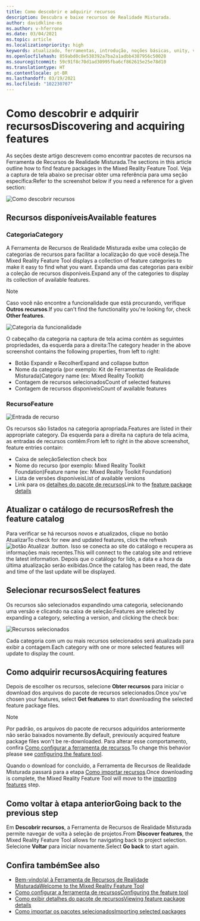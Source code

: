 ```yaml
---
title: Como descobrir e adquirir recursos
description: Descubra e baixe recursos de Realidade Misturada.
author: davidkline-ms
ms.author: v-hferrone
ms.date: 03/04/2021
ms.topic: article
ms.localizationpriority: high
keywords: atualizado, ferramentas, introdução, noções básicas, unity, visual studio, kit de ferramentas, headset de realidade misturada, headset do windows mixed reality, headset de realidade virtual, instalação, Windows, HoloLens, emulador, unreal, openxr
ms.openlocfilehash: 859abd0c8e538392a7ba2a1adbb4387956c50028
ms.sourcegitcommit: 59c91f8c70d1ad30995fba6cf862615e25e78d10
ms.translationtype: HT
ms.contentlocale: pt-BR
ms.lasthandoff: 03/19/2021
ms.locfileid: "102230707"
---
```

# <a name="discovering-and-acquiring-features"></a><span data-ttu-id="724d2-104">Como descobrir e adquirir recursos</span><span class="sxs-lookup"><span data-stu-id="724d2-104">Discovering and acquiring features</span></span>

<span data-ttu-id="724d2-105">As seções deste artigo descrevem como encontrar pacotes de recursos na Ferramenta de Recursos de Realidade Misturada.</span><span class="sxs-lookup"><span data-stu-id="724d2-105">The sections in this article outline how to find feature packages in the Mixed Reality Feature Tool.</span></span> <span data-ttu-id="724d2-106">Veja a captura de tela abaixo se precisar obter uma referência para uma seção específica:</span><span class="sxs-lookup"><span data-stu-id="724d2-106">Refer to the screenshot below if you need a reference for a given section:</span></span>

![Como descobrir recursos](images/FeatureToolDiscovery.png)

## <a name="available-features"></a><span data-ttu-id="724d2-108">Recursos disponíveis</span><span class="sxs-lookup"><span data-stu-id="724d2-108">Available features</span></span>

### <a name="category"></a><span data-ttu-id="724d2-109">Categoria</span><span class="sxs-lookup"><span data-stu-id="724d2-109">Category</span></span>

<span data-ttu-id="724d2-110">A Ferramenta de Recursos de Realidade Misturada exibe uma coleção de categorias de recursos para facilitar a localização do que você deseja.</span><span class="sxs-lookup"><span data-stu-id="724d2-110">The Mixed Reality Feature Tool displays a collection of feature categories to make it easy to find what you want.</span></span> <span data-ttu-id="724d2-111">Expanda uma das categorias para exibir a coleção de recursos disponíveis.</span><span class="sxs-lookup"><span data-stu-id="724d2-111">Expand any of the categories to display its collection of available features.</span></span>

> [!NOTE]
> <span data-ttu-id="724d2-112">Caso você não encontre a funcionalidade que está procurando, verifique **Outros recursos**.</span><span class="sxs-lookup"><span data-stu-id="724d2-112">If you can't find the functionality you're looking for, check **Other features**.</span></span>

![Categoria da funcionalidade](images/FeatureCategory.png)

<span data-ttu-id="724d2-114">O cabeçalho da categoria na captura de tela acima contém as seguintes propriedades, da esquerda para a direita:</span><span class="sxs-lookup"><span data-stu-id="724d2-114">The category header in the above screenshot contains the following properties, from left to right:</span></span>

- <span data-ttu-id="724d2-115">Botão Expandir e Recolher</span><span class="sxs-lookup"><span data-stu-id="724d2-115">Expand and collapse button</span></span>
- <span data-ttu-id="724d2-116">Nome da categoria (por exemplo: Kit de Ferramentas de Realidade Misturada)</span><span class="sxs-lookup"><span data-stu-id="724d2-116">Category name (ex: Mixed Reality Toolkit)</span></span>
- <span data-ttu-id="724d2-117">Contagem de recursos selecionados</span><span class="sxs-lookup"><span data-stu-id="724d2-117">Count of selected features</span></span>
- <span data-ttu-id="724d2-118">Contagem de recursos disponíveis</span><span class="sxs-lookup"><span data-stu-id="724d2-118">Count of available features</span></span>

### <a name="feature"></a><span data-ttu-id="724d2-119">Recurso</span><span class="sxs-lookup"><span data-stu-id="724d2-119">Feature</span></span>

![Entrada de recurso](images/FeatureEntry.png)

<span data-ttu-id="724d2-121">Os recursos são listados na categoria apropriada.</span><span class="sxs-lookup"><span data-stu-id="724d2-121">Features are listed in their appropriate category.</span></span> <span data-ttu-id="724d2-122">Da esquerda para a direita na captura de tela acima, as entradas de recursos contêm:</span><span class="sxs-lookup"><span data-stu-id="724d2-122">From left to right in the above screenshot, feature entries contain:</span></span>

- <span data-ttu-id="724d2-123">Caixa de seleção</span><span class="sxs-lookup"><span data-stu-id="724d2-123">Selection check box</span></span>
- <span data-ttu-id="724d2-124">Nome do recurso (por exemplo: Mixed Reality Toolkit Foundation)</span><span class="sxs-lookup"><span data-stu-id="724d2-124">Feature name (ex: Mixed Reality Toolkit Foundation)</span></span>
- <span data-ttu-id="724d2-125">Lista de versões disponíveis</span><span class="sxs-lookup"><span data-stu-id="724d2-125">List of available versions</span></span>
- <span data-ttu-id="724d2-126">Link para os [detalhes do pacote de recursos](viewing-package-details.md)</span><span class="sxs-lookup"><span data-stu-id="724d2-126">Link to the [feature package details](viewing-package-details.md)</span></span>

## <a name="refresh-the-feature-catalog"></a><span data-ttu-id="724d2-127">Atualizar o catálogo de recursos</span><span class="sxs-lookup"><span data-stu-id="724d2-127">Refresh the feature catalog</span></span>

<span data-ttu-id="724d2-128">Para verificar se há recursos novos e atualizados, clique no botão Atualizar</span><span class="sxs-lookup"><span data-stu-id="724d2-128">To check for new and updated features, click the refresh</span></span> ![botão Atualizar](images/RefreshButton.png) <span data-ttu-id="724d2-130">.</span><span class="sxs-lookup"><span data-stu-id="724d2-130">button.</span></span> <span data-ttu-id="724d2-131">Isso se conecta ao site do catálogo e recupera as informações mais recentes.</span><span class="sxs-lookup"><span data-stu-id="724d2-131">This will connect to the catalog site and retrieve the latest information.</span></span> <span data-ttu-id="724d2-132">Depois que o catálogo for lido, a data e a hora da última atualização serão exibidas.</span><span class="sxs-lookup"><span data-stu-id="724d2-132">Once the catalog has been read, the date and time of the last update will be displayed.</span></span>

## <a name="select-features"></a><span data-ttu-id="724d2-133">Selecionar recursos</span><span class="sxs-lookup"><span data-stu-id="724d2-133">Select features</span></span>

<span data-ttu-id="724d2-134">Os recursos são selecionados expandindo uma categoria, selecionando uma versão e clicando na caixa de seleção:</span><span class="sxs-lookup"><span data-stu-id="724d2-134">Features are selected by expanding a category, selecting a version, and clicking the check box:</span></span>

![Recursos selecionados](images/SelectedFeatures.png)

<span data-ttu-id="724d2-136">Cada categoria com um ou mais recursos selecionados será atualizada para exibir a contagem.</span><span class="sxs-lookup"><span data-stu-id="724d2-136">Each category with one or more selected features will update to display the count.</span></span>

## <a name="acquiring-features"></a><span data-ttu-id="724d2-137">Como adquirir recursos</span><span class="sxs-lookup"><span data-stu-id="724d2-137">Acquiring features</span></span>

<span data-ttu-id="724d2-138">Depois de escolher os recursos, selecione **Obter recursos** para iniciar o download dos arquivos do pacote de recursos selecionados.</span><span class="sxs-lookup"><span data-stu-id="724d2-138">Once you've chosen your features, select **Get features** to start downloading the selected feature package files.</span></span>

> [!NOTE]
> <span data-ttu-id="724d2-139">Por padrão, os arquivos do pacote de recursos adquiridos anteriormente não serão baixados novamente.</span><span class="sxs-lookup"><span data-stu-id="724d2-139">By default, previously acquired feature package files won't be re-downloaded.</span></span> <span data-ttu-id="724d2-140">Para alterar esse comportamento, confira [Como configurar a ferramenta de recursos](configuring-feature-tool.md).</span><span class="sxs-lookup"><span data-stu-id="724d2-140">To change this behavior please see [configuring the feature tool](configuring-feature-tool.md).</span></span>

<span data-ttu-id="724d2-141">Quando o download for concluído, a Ferramenta de Recursos de Realidade Misturada passará para a etapa [Como importar recursos](importing-features.md).</span><span class="sxs-lookup"><span data-stu-id="724d2-141">Once downloading is complete, the Mixed Reality Feature Tool will move to the [importing features](importing-features.md) step.</span></span>

## <a name="going-back-to-the-previous-step"></a><span data-ttu-id="724d2-142">Como voltar à etapa anterior</span><span class="sxs-lookup"><span data-stu-id="724d2-142">Going back to the previous step</span></span>

<span data-ttu-id="724d2-143">Em **Descobrir recursos**, a Ferramenta de Recursos de Realidade Misturada permite navegar de volta à seleção de projetos.</span><span class="sxs-lookup"><span data-stu-id="724d2-143">From **Discover features**, the Mixed Reality Feature Tool allows for navigating back to project selection.</span></span> <span data-ttu-id="724d2-144">Selecione **Voltar** para iniciar novamente.</span><span class="sxs-lookup"><span data-stu-id="724d2-144">Select **Go back** to start again.</span></span>

## <a name="see-also"></a><span data-ttu-id="724d2-145">Confira também</span><span class="sxs-lookup"><span data-stu-id="724d2-145">See also</span></span>

- [<span data-ttu-id="724d2-146">Bem-vindo(a) à Ferramenta de Recursos de Realidade Misturada</span><span class="sxs-lookup"><span data-stu-id="724d2-146">Welcome to the Mixed Reality Feature Tool</span></span>](welcome-to-mr-feature-tool.md)
- [<span data-ttu-id="724d2-147">Como configurar a ferramenta de recursos</span><span class="sxs-lookup"><span data-stu-id="724d2-147">Configuring the feature tool</span></span>](configuring-feature-tool.md)
- [<span data-ttu-id="724d2-148">Como exibir detalhes do pacote de recursos</span><span class="sxs-lookup"><span data-stu-id="724d2-148">Viewing feature package details</span></span>](viewing-package-details.md)
- [<span data-ttu-id="724d2-149">Como importar os pacotes selecionados</span><span class="sxs-lookup"><span data-stu-id="724d2-149">Importing selected packages</span></span>](importing-features.md)
